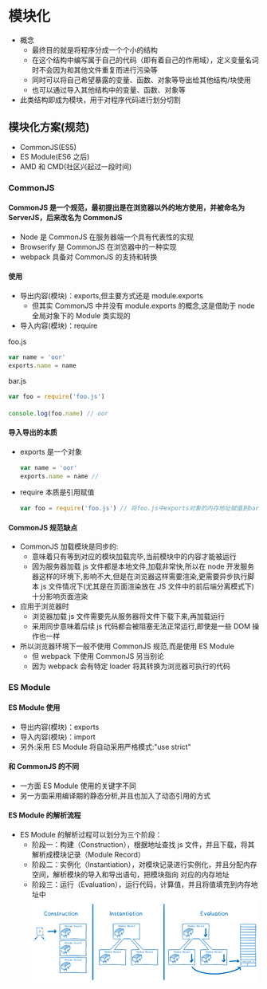 # 模块化

- 概念
  - 最终目的就是将程序分成一个个小的结构
  - 在这个结构中编写属于自己的代码（即有着自己的作用域），定义变量名词时不会因为和其他文件重复而进行污染等
  - 同时可以将自己希望暴露的变量、函数、对象等导出给其他结构/块使用
  - 也可以通过导入其他结构中的变量、函数、对象等
- 此类结构即成为模块，用于对程序代码进行划分切割

## 模块化方案(规范)

- CommonJS(ES5)
- ES Module(ES6 之后)
- AMD 和 CMD(社区兴起过一段时间)

### CommonJS

#### CommonJS 是一个规范，最初提出是在浏览器以外的地方使用，并被命名为 ServerJS，后来改名为 CommonJS

- Node 是 CommonJS 在服务器端一个具有代表性的实现
- Browserify 是 CommonJS 在浏览器中的一种实现
- webpack 具备对 CommonJS 的支持和转换

#### 使用

- 导出内容(模块)：exports,但主要方式还是 module.exports
  - 但其实 CommonJS 中并没有 module.exports 的概念,这是借助于 node 全局对象下的 Module 类实现的
- 导入内容(模块)：require

foo.js

```js
var name = 'oor'
exports.name = name
```

bar.js

```js
var foo = require('foo.js')

console.log(foo.name) // oor
```

#### 导入导出的本质

- exports 是一个对象

  ```js
  var name = 'oor'
  exports.name = name //
  ```

- require 本质是引用赋值

  ```js
  var foo = require('foo.js') // 将foo.js中exports对象的内存地址赋值到bar.js中的foo变量
  ```

#### CommonJS 规范缺点

- CommonJS 加载模块是同步的:
  - 意味着只有等到对应的模块加载完毕,当前模块中的内容才能被运行
  - 因为服务器加载 js 文件都是本地文件,加载非常快,所以在 node 开发服务器这样的环境下,影响不大,但是在浏览器这样需要渲染,更需要异步执行脚本 js 文件情况下(尤其是在页面渲染放在 JS 文件中的前后端分离模式下)十分影响页面渲染
- 应用于浏览器时
  - 浏览器加载 js 文件需要先从服务器将文件下载下来,再加载运行
  - 采用同步意味着后续 js 代码都会被阻塞无法正常运行,即使是一些 DOM 操作也一样
- 所以浏览器环境下一般不使用 CommonJS 规范,而是使用 ES Module
  - 但 webpack 下使用 CommonJS 另当别论
  - 因为 webpack 会有特定 loader 将其转换为浏览器可执行的代码

### ES Module

#### ES Module 使用

- 导出内容(模块)：exports
- 导入内容(模块)：import
- 另外:采用 ES Module 将自动采用严格模式:"use strict"

#### 和 CommonJS 的不同

- 一方面 ES Module 使用的关键字不同
- 另一方面采用编译期的静态分析,并且也加入了动态引用的方式

#### ES Module 的解析流程

- ES Module 的解析过程可以划分为三个阶段：
  - 阶段一：构建（Construction），根据地址查找 js 文件，并且下载，将其解析成模块记录（Module Record）
  - 阶段二：实例化（Instantiation），对模块记录进行实例化，并且分配内存空间，解析模块的导入和导出语句，把模块指向
    对应的内存地址
  - 阶段三：运行（Evaluation），运行代码，计算值，并且将值填充到内存地址中
    ![import解析过程](../img/import解析过程.png)
